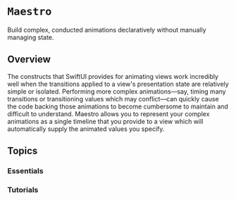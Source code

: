 # ``Maestro``

Build complex, conducted animations declaratively without manually managing state.

## Overview

The constructs that SwiftUI provides for animating views work incredibly well when the transitions applied
to a view's presentation state are relatively simple or isolated. Performing more complex animations—say,
timing many transitions or transitioning values which may conflict—can quickly cause the code backing those
animations to become cumbersome to maintain and difficult to understand. Maestro allows you to represent
your complex animations as a single timeline that you provide to a view which will automatically supply
the animated values you specify.

## Topics

### Essentials

### Tutorials

